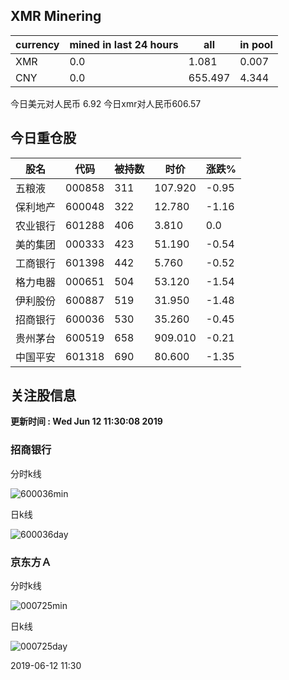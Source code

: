 ## XMR Minering

|currency|mined in last 24 hours|all|in pool|
|---|---|---|---|
|XMR|0.0|1.081|0.007|
|CNY|0.0|655.497|4.344|

今日美元对人民币 6.92	今日xmr对人民币606.57


## 今日重仓股 

|股名|代码|被持数|时价|涨跌%|
|---|---|---|---|---|
|五粮液|000858|311|107.920|-0.95|
|保利地产|600048|322|12.780|-1.16|
|农业银行|601288|406|3.810|0.0|
|美的集团|000333|423|51.190|-0.54|
|工商银行|601398|442|5.760|-0.52|
|格力电器|000651|504|53.120|-1.54|
|伊利股份|600887|519|31.950|-1.48|
|招商银行|600036|530|35.260|-0.45|
|贵州茅台|600519|658|909.010|-0.21|
|中国平安|601318|690|80.600|-1.35|

## 关注股信息
**更新时间 : Wed Jun 12 11:30:08 2019**
### 招商银行 
分时k线

![600036min](http://image.sinajs.cn/newchart/min/n/sh600036.gif)

日k线

![600036day](http://image.sinajs.cn/newchart/daily/n/sh600036.gif)

### 京东方Ａ 
分时k线

![000725min](http://image.sinajs.cn/newchart/min/n/sz000725.gif)

日k线

![000725day](http://image.sinajs.cn/newchart/daily/n/sz000725.gif)

2019-06-12 11:30